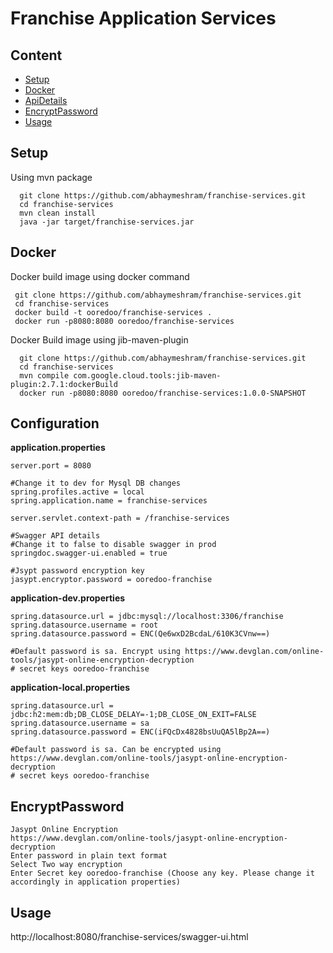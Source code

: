 # Franchise Application Services



## Content

- [Setup](#setup)
- [Docker](#docker)
- [ApiDetails](#configuration)
- [EncryptPassword](#encryptpassword)
- [Usage](#usage)


## Setup

Using mvn package

```
  git clone https://github.com/abhaymeshram/franchise-services.git
  cd franchise-services
  mvn clean install
  java -jar target/franchise-services.jar
```


## Docker

Docker build image using docker command

```
 git clone https://github.com/abhaymeshram/franchise-services.git
 cd franchise-services
 docker build -t ooredoo/franchise-services .
 docker run -p8080:8080 ooredoo/franchise-services
```

Docker Build image using jib-maven-plugin

```
  git clone https://github.com/abhaymeshram/franchise-services.git
  cd franchise-services
  mvn compile com.google.cloud.tools:jib-maven-plugin:2.7.1:dockerBuild
  docker run -p8080:8080 ooredoo/franchise-services:1.0.0-SNAPSHOT
```



## Configuration

**application.properties**

```
server.port = 8080

#Change it to dev for Mysql DB changes
spring.profiles.active = local
spring.application.name = franchise-services

server.servlet.context-path = /franchise-services

#Swagger API details
#Change it to false to disable swagger in prod
springdoc.swagger-ui.enabled = true

#Jsypt password encryption key
jasypt.encryptor.password = ooredoo-franchise
```

**application-dev.properties**

```spring.jpa.hibernate.ddl-auto = update
spring.datasource.url = jdbc:mysql://localhost:3306/franchise
spring.datasource.username = root
spring.datasource.password = ENC(Qe6wxD2BcdaL/610K3CVnw==)

#Default password is sa. Encrypt using https://www.devglan.com/online-tools/jasypt-online-encryption-decryption
# secret keys ooredoo-franchise
```

**application-local.properties**

```spring.jpa.hibernate.ddl-auto = update
spring.datasource.url = jdbc:h2:mem:db;DB_CLOSE_DELAY=-1;DB_CLOSE_ON_EXIT=FALSE
spring.datasource.username = sa
spring.datasource.password = ENC(iFQcDx4828bsUuQA5lBp2A==)

#Default password is sa. Can be encrypted using https://www.devglan.com/online-tools/jasypt-online-encryption-decryption
# secret keys ooredoo-franchise
```

## EncryptPassword
```
Jasypt Online Encryption
https://www.devglan.com/online-tools/jasypt-online-encryption-decryption
Enter password in plain text format
Select Two way encryption
Enter Secret key ooredoo-franchise (Choose any key. Please change it accordingly in application properties)
```

## Usage
http://localhost:8080/franchise-services/swagger-ui.html
